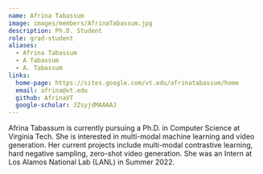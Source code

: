 ```yaml
---
name: Afrina Tabassum
image: images/members/AfrinaTabassum.jpg
description: Ph.D. Student
role: grad-student
aliases:
  - Afrina Tabassum
  - A Tabassum
  - A. Tabassum
links:
  home-page: https://sites.google.com/vt.edu/afrinatabassum/home
  email: afrina@vt.edu
  github: AfrinaVT
  google-scholar: JZsyjdMAAAAJ
---
```


Afrina Tabassum is currently pursuing a Ph.D. in Computer Science at Virginia Tech. She is interested in multi-modal machine learning and video generation. Her current projects include multi-modal contrastive learning, hard negative sampling, zero-shot video generation. She was an Intern at Los Alamos National Lab (LANL) in Summer 2022.